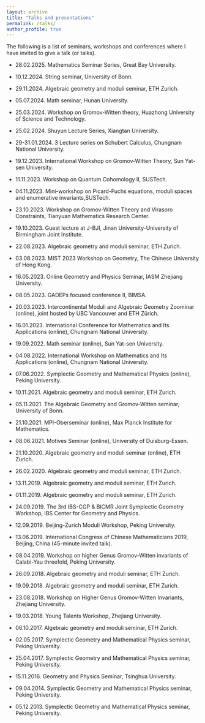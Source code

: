 ```yaml
---
layout: archive
title: "Talks and presentations"
permalink: /talks/
author_profile: true
---
```


The following is a list of seminars, workshops and conferences where I have invited to give a talk (or talks).

- 28.02.2025. Mathematics Seminar Series, Great Bay University.

- 10.12.2024. String seminar, University of Bonn.

- 29.11.2024. Algebraic geometry and moduli seminar, ETH Zurich.

- 05.07.2024. Math seminar, Hunan University.

- 25.03.2024. Workshop on Gromov-Witten theory, Huazhong University of Science and Technology.

- 25.02.2024. Shuyun Lecture Series, Xiangtan University.

- 29-31.01.2024. 3 Lecture series on Schubert Calculus, Chungnam National University.

- 19.12.2023. International Workshop on Gromov-Witten Theory, Sun Yat-sen University.

- 11.11.2023. Workshop on Quantum Cohomology II, SUSTech.

- 04.11.2023. Mini-workshop on Picard-Fuchs equations, moduli spaces and enumerative invariants,SUSTech.

- 23.10.2023. Workshop on Gromov-Witten Theory and Virasoro Constraints, Tianyuan Mathematics Research Center.

- 19.10.2023. Guest lecture at J-BJI, Jinan University-University of Birmingham Joint Institute.

- 22.08.2023. Algebraic geometry and moduli seminar, ETH Zurich.

- 03.08.2023. MIST 2023 Workshop on Geometry, The Chinese University of Hong Kong.

- 16.05.2023. Online Geometry and Physics Seminar, IASM Zhejiang University.

- 08.05.2023. GADEPs focused conference II, BIMSA.

- 20.03.2023. Intercontinental Moduli and Algebraic Geometry Zoominar (online), joint hosted by UBC Vancouver and ETH Zürich.

- 16.01.2023. International Conference for Mathematics and Its Applications (online), Chungnam National University.

- 19.09.2022. Math seminar (online), Sun Yat-sen University.

- 04.08.2022. International Workshop on Mathematics and Its Applications (online), Chungnam National University.

- 07.06.2022. Symplectic Geometry and Mathematical Physics (online), Peking University.

- 10.11.2021. Algebraic geometry and moduli seminar, ETH Zurich.

- 05.11.2021. The Algebraic Geometry and Gromov-Witten seminar, University of Bonn.

- 21.10.2021. MPI-Oberseminar (online), Max Planck Institute for Mathematics.

- 08.06.2021. Motives Seminar (online), University of Duisburg-Essen.

- 21.10.2020. Algebraic geometry and moduli seminar (online), ETH Zurich.

- 26.02.2020. Algebraic geometry and moduli seminar, ETH Zurich.

- 13.11.2019. Algebraic geometry and moduli seminar, ETH Zurich.

- 01.11.2019. Algebraic geometry and moduli seminar, ETH Zurich.

- 24.09.2019. The 3rd IBS-CGP & BICMR Joint Symplectic Geometry Workshop, IBS Center for Geometry and Physics.

- 12.09.2019. Beijing-Zurich Moduli Workshop, Peking University.

- 13.06.2019. International Congress of Chinese Mathematicians 2019, Beijing, China (45-minute invited talk).

- 08.04.2019. Workshop on higher Genus Gromov-Witten invariants of Calabi-Yau threefold, Peking University.

- 26.09.2018. Algebraic geometry and moduli seminar, ETH Zurich.

- 19.09.2018. Algebraic geometry and moduli seminar, ETH Zurich. 

- 23.08.2018. Workshop on Higher Genus Gromov-Witten Invariants, Zhejiang University. 

- 19.03.2018. Young Talents Workshop, Zhejiang University. 

- 06.10.2017. Algebraic geometry and moduli seminar, ETH Zurich.

- 02.05.2017. Symplectic Geometry and Mathematical
Physics seminar, Peking University. 

- 25.04.2017. Symplectic Geometry and Mathematical
Physics seminar, Peking University. 

- 15.11.2016. Geometry and Physics Seminar, Tsinghua University. 

- 09.04.2014. Symplectic Geometry and Mathematical
Physics seminar, Peking University. 

- 05.12.2013. Symplectic Geometry and Mathematical
Physics seminar, Peking University. 



